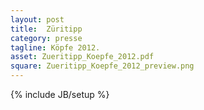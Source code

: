 ```yaml
---
layout: post
title:  Züritipp
category: presse
tagline: Köpfe 2012.
asset: Zueritipp_Koepfe_2012.pdf
square: Zueritipp_Koepfe_2012_preview.png
---
```

{% include JB/setup %}

